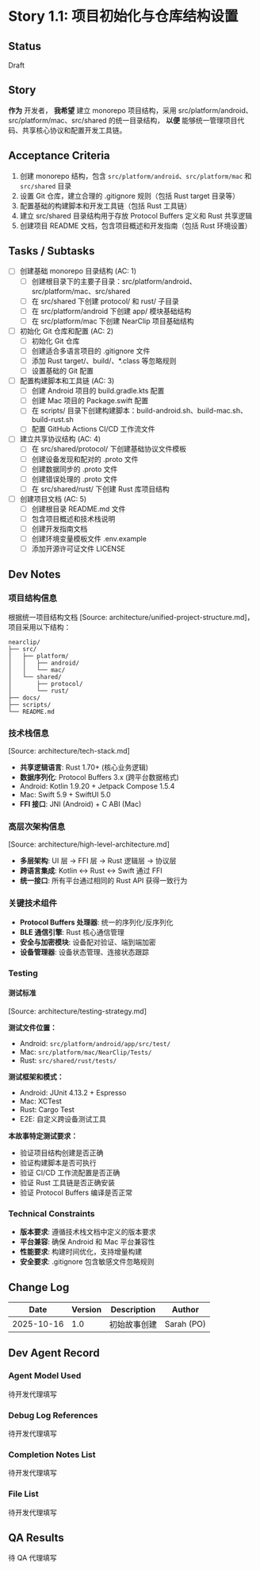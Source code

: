 # Story 1.1: 项目初始化与仓库结构设置

## Status
Draft

## Story
**作为** 开发者，
**我希望** 建立 monorepo 项目结构，采用 src/platform/android、src/platform/mac、src/shared 的统一目录结构，
**以便** 能够统一管理项目代码、共享核心协议和配置开发工具链。

## Acceptance Criteria
1. 创建 monorepo 结构，包含 `src/platform/android`、`src/platform/mac` 和 `src/shared` 目录
2. 设置 Git 仓库，建立合理的 .gitignore 规则（包括 Rust target 目录等）
3. 配置基础的构建脚本和开发工具链（包括 Rust 工具链）
4. 建立 src/shared 目录结构用于存放 Protocol Buffers 定义和 Rust 共享逻辑
5. 创建项目 README 文档，包含项目概述和开发指南（包括 Rust 环境设置）

## Tasks / Subtasks
- [ ] 创建基础 monorepo 目录结构 (AC: 1)
  - [ ] 创建根目录下的主要子目录：src/platform/android、src/platform/mac、src/shared
  - [ ] 在 src/shared 下创建 protocol/ 和 rust/ 子目录
  - [ ] 在 src/platform/android 下创建 app/ 模块基础结构
  - [ ] 在 src/platform/mac 下创建 NearClip 项目基础结构
- [ ] 初始化 Git 仓库和配置 (AC: 2)
  - [ ] 初始化 Git 仓库
  - [ ] 创建适合多语言项目的 .gitignore 文件
  - [ ] 添加 Rust target/、build/、*.class 等忽略规则
  - [ ] 设置基础的 Git 配置
- [ ] 配置构建脚本和工具链 (AC: 3)
  - [ ] 创建 Android 项目的 build.gradle.kts 配置
  - [ ] 创建 Mac 项目的 Package.swift 配置
  - [ ] 在 scripts/ 目录下创建构建脚本：build-android.sh、build-mac.sh、build-rust.sh
  - [ ] 配置 GitHub Actions CI/CD 工作流文件
- [ ] 建立共享协议结构 (AC: 4)
  - [ ] 在 src/shared/protocol/ 下创建基础协议文件模板
  - [ ] 创建设备发现和配对的 .proto 文件
  - [ ] 创建数据同步的 .proto 文件
  - [ ] 创建错误处理的 .proto 文件
  - [ ] 在 src/shared/rust/ 下创建 Rust 库项目结构
- [ ] 创建项目文档 (AC: 5)
  - [ ] 创建根目录 README.md 文件
  - [ ] 包含项目概述和技术栈说明
  - [ ] 创建开发指南文档
  - [ ] 创建环境变量模板文件 .env.example
  - [ ] 添加开源许可证文件 LICENSE

## Dev Notes

### 项目结构信息
根据统一项目结构文档 [Source: architecture/unified-project-structure.md]，项目采用以下结构：

```
nearclip/
├── src/
│   ├── platform/
│   │   ├── android/
│   │   └── mac/
│   └── shared/
│       ├── protocol/
│       └── rust/
├── docs/
├── scripts/
└── README.md
```

### 技术栈信息
[Source: architecture/tech-stack.md]
- **共享逻辑语言**: Rust 1.70+ (核心业务逻辑)
- **数据序列化**: Protocol Buffers 3.x (跨平台数据格式)
- Android: Kotlin 1.9.20 + Jetpack Compose 1.5.4
- Mac: Swift 5.9 + SwiftUI 5.0
- **FFI 接口**: JNI (Android) + C ABI (Mac)

### 高层次架构信息
[Source: architecture/high-level-architecture.md]
- **多层架构**: UI 层 → FFI 层 → Rust 逻辑层 → 协议层
- **跨语言集成**: Kotlin ↔ Rust ↔ Swift 通过 FFI
- **统一接口**: 所有平台通过相同的 Rust API 获得一致行为

### 关键技术组件
- **Protocol Buffers 处理器**: 统一的序列化/反序列化
- **BLE 通信引擎**: Rust 核心通信管理
- **安全与加密模块**: 设备配对验证、端到端加密
- **设备管理器**: 设备状态管理、连接状态跟踪

### Testing

#### 测试标准
[Source: architecture/testing-strategy.md]

**测试文件位置：**
- Android: `src/platform/android/app/src/test/`
- Mac: `src/platform/mac/NearClip/Tests/`
- Rust: `src/shared/rust/tests/`

**测试框架和模式：**
- Android: JUnit 4.13.2 + Espresso
- Mac: XCTest
- Rust: Cargo Test
- E2E: 自定义跨设备测试工具

**本故事特定测试要求：**
- 验证项目结构创建是否正确
- 验证构建脚本是否可执行
- 验证 CI/CD 工作流配置是否正确
- 验证 Rust 工具链是否正确安装
- 验证 Protocol Buffers 编译是否正常

### Technical Constraints
- **版本要求**: 遵循技术栈文档中定义的版本要求
- **平台兼容**: 确保 Android 和 Mac 平台兼容性
- **性能要求**: 构建时间优化，支持增量构建
- **安全要求**: .gitignore 包含敏感文件忽略规则

## Change Log
| Date | Version | Description | Author |
|------|---------|-------------|--------|
| 2025-10-16 | 1.0 | 初始故事创建 | Sarah (PO) |

## Dev Agent Record

### Agent Model Used
待开发代理填写

### Debug Log References
待开发代理填写

### Completion Notes List
待开发代理填写

### File List
待开发代理填写

## QA Results
待 QA 代理填写